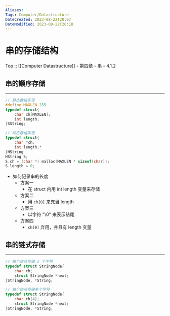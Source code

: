 ```yaml
---
Aliases: 
Tags: Computer/Datastructure 
DateCreated: 2023-08-22T20:07
DateModified: 2023-08-22T20:18
---
```

# 串的存储结构

Top :: [[Computer Datastructure]] - 第四章 - 串 - 4.1.2

## 串的顺序存储
---

```cpp
// 静态数组实现
#define MAXLEN 255
typedef struct{
	char ch[MAXLEN];
	int length;
}SString;

// 动态数组实现
typedef struct{
	char *ch;
	int length;*
}HString
HString S;
S.ch = (char *) malloc(MAXLEN * sizeof(char));
S.length = 0;
```

- 如何记录串的长度
	- 方案一
		- 在 struct 内用 int length 变量来存储
	- 方案二
		- 用 `ch[0]` 来充当 length
	- 方案三
		- 以字符 "\\0" 来表示结尾
	- 方案四
		- `ch[0]` 弃用，并且有 length 变量
## 串的链式存储
---

```cpp
// 每个结点存储 1 个字符
typedef struct StringNode{
	char ch;
	struct StringNode *next;
}StringNode, *String;

// 每个结点存储多个字符
typedef struct StringNode{
	char ch[4];
	struct StringNode *next;
}StringNode, *String;
```
